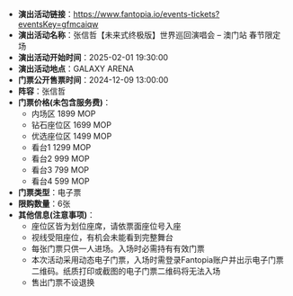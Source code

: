 - **演出活动链接**：https://www.fantopia.io/events-tickets?eventsKey=gfmcaiqw
- **演出活动名称**：张信哲【未来式终极版】世界巡回演唱会 – 澳门站 春节限定场
- **演出活动开始时间**：2025-02-01 19:30:00
- **演出活动地点**：GALAXY ARENA
- **门票公开售票时间**：2024-12-09 13:00:00
- **阵容**：张信哲
- **门票价格(未包含服务费)**：
  - 内场区 1899 MOP
  - 钻石座位区 1699 MOP
  - 优选座位区 1499 MOP
  - 看台1 1299 MOP
  - 看台2 999 MOP
  - 看台3 799 MOP
  - 看台4 599 MOP
- **门票类型**：电子票
- **限购数量**：6张
- **其他信息(注意事项)**：
  - 座位区皆为划位座席，请依票面座位号入座
  - 视线受阻座位，有机会未能看到完整舞台
  - 每张门票只供一人进场。入场时必需持有有效门票
  - 本次活动采用动态电子门票，入场时需登录Fantopia账户并出示电子门票二维码。纸质打印或截图的电子门票二维码将无法入场
  - 售出门票不设退换